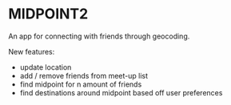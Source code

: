 # MIDPOINT2

An app for connecting with friends through geocoding. 

New features:

- update location
- add / remove friends from meet-up list
- find midpoint for n amount of friends
- find destinations around midpoint based off user preferences
